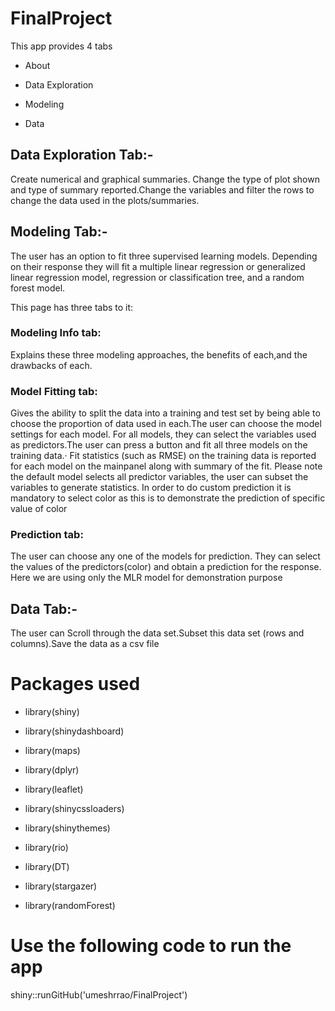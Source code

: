 # FinalProject
This app provides 4 tabs

* About

* Data Exploration

* Modeling 

* Data


## Data Exploration Tab:- 

Create numerical and graphical summaries. Change the type of plot shown and type of summary reported.Change the variables and filter the rows to change the data used in the plots/summaries.

## Modeling Tab:-

The user has an option to fit three supervised learning models. Depending on their response they will fit a multiple linear regression or generalized linear regression model, regression or classification tree, and a random forest model. 

This page has three tabs to it:

### Modeling Info tab:

Explains these three modeling approaches, the benefits of each,and the drawbacks of each. 

### Model Fitting tab:

Gives the ability to split the data into a training and test set by being able to choose the proportion of data used in each.The user can choose the model settings for each model. For all models, they can select the variables used as predictors.The user can press a button and fit all three models on the training data.· Fit statistics (such as RMSE) on the training data is reported for each model on the mainpanel along with summary of the fit. Please note the default model selects all predictor variables, the user can subset the variables to generate statistics. In order to do custom prediction it is mandatory to select color as this is to demonstrate the prediction of specific value of color

### Prediction tab:

The user can choose any one of the models for prediction. They can select the values of the predictors(color) and obtain a prediction for the response. Here we are using only the MLR model for demonstration purpose


## Data Tab:- 

The user can Scroll through the data set.Subset this data set (rows and columns).Save the data as a csv file

# Packages used

* library(shiny)

* library(shinydashboard)

* library(maps)

* library(dplyr)

* library(leaflet)

* library(shinycssloaders)

* library(shinythemes)

* library(rio)

* library(DT)

* library(stargazer)

* library(randomForest)

    
# Use the following code to run the app

shiny::runGitHub('umeshrrao/FinalProject')
